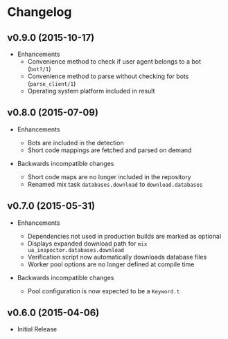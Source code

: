 # Changelog

## v0.9.0 (2015-10-17)

- Enhancements
  - Convenience method to check if user agent belongs to a bot (`bot?/1`)
  - Convenience method to parse without checking for bots (`parse_client/1`)
  - Operating system platform included in result

## v0.8.0 (2015-07-09)

- Enhancements
  - Bots are included in the detection
  - Short code mappings are fetched and parsed on demand

- Backwards incompatible changes
  - Short code maps are no longer included in the repository
  - Renamed mix task `databases.download` to `download.databases`

## v0.7.0 (2015-05-31)

- Enhancements
  - Dependencies not used in production builds are marked as optional
  - Displays expanded download path for `mix ua_inspector.databases.download`
  - Verification script now automatically downloads database files
  - Worker pool options are no longer defined at compile time

- Backwards incompatible changes
  - Pool configuration is now expected to be a `Keyword.t`

## v0.6.0 (2015-04-06)

- Initial Release
